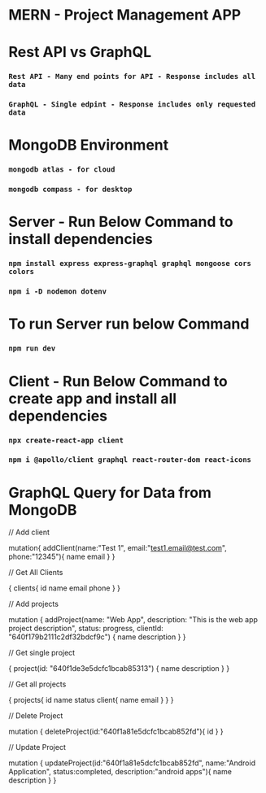 # MERN - Project Management APP 

# Rest API vs GraphQL

### `Rest API - Many end points for API - Response includes all data`
### `GraphQL - Single edpint - Response includes only requested data`

# MongoDB Environment

### `mongodb atlas - for cloud`
### `mongodb compass - for desktop`

# Server - Run Below Command to install dependencies

### `npm install express express-graphql graphql mongoose cors colors`

### `npm i -D nodemon dotenv`

# To run Server run below Command

### ` npm run dev `

# Client - Run Below Command to create app and install all dependencies

### `npx create-react-app client`

### `npm i @apollo/client graphql react-router-dom react-icons`

# GraphQL Query for Data from MongoDB

// Add client

mutation{
  addClient(name:"Test 1", email:"test1.email@test.com", phone:"12345"){
    name
    email
  }
}

// Get All Clients

{
  clients{
    id
    name
    email
    phone
  }
}

// Add projects

mutation {
  addProject(name: "Web App", description: "This is the web app project description", status: progress, clientId: "640f179b2111c2df32bdcf9c") {
   name
   description
  }
}

// Get single project

{
  project(id: "640f1de3e5dcfc1bcab85313") {
    name
    description
  }
}

// Get all projects

{
  projects{
    id
    name
    status
    client{
      name
      email
    }
  }
}

// Delete Project

mutation {
  deleteProject(id:"640f1a81e5dcfc1bcab852fd"){
    id
  }
}

// Update Project

mutation {
  updateProject(id:"640f1a81e5dcfc1bcab852fd", name:"Android Application", status:completed, description:"android apps"){
    name
    description
  }
}
